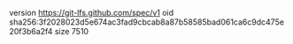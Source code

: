 version https://git-lfs.github.com/spec/v1
oid sha256:3f2028023d5e674ac3fad9cbcab8a87b58585bad061ca6c9dc475e20f3b6a2f4
size 7510
